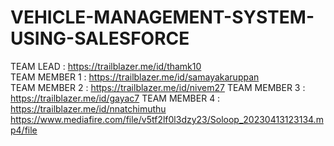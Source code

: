 # VEHICLE-MANAGEMENT-SYSTEM-USING-SALESFORCE
TEAM LEAD     : https://trailblazer.me/id/thamk10  
TEAM MEMBER 1 : https://trailblazer.me/id/samayakaruppan   
TEAM MEMBER 2 : https://trailblazer.me/id/nivem27
TEAM MEMBER 3 : https://trailblazer.me/id/gayac7
TEAM MEMBER 4 : https://trailblazer.me/id/nnatchimuthu
https://www.mediafire.com/file/v5tf2lf0l3dzy23/Soloop_20230413123134.mp4/file
